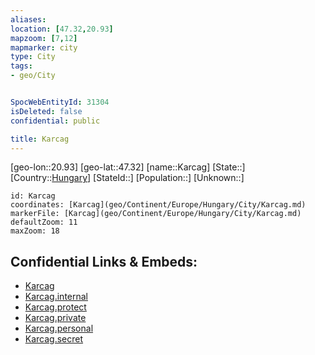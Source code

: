 ```yaml
---
aliases: 
location: [47.32,20.93]
mapzoom: [7,12] 
mapmarker: city 
type: City
tags:
- geo/City


SpocWebEntityId: 31304
isDeleted: false
confidential: public

title: Karcag
---
```

[geo-lon::20.93]
[geo-lat::47.32]
[name::Karcag]
[State::]
[Country::[Hungary](geo/Continent/Europe/Hungary.md)]
[StateId::]
[Population::]
[Unknown::]


```leaflet
id: Karcag
coordinates: [Karcag](geo/Continent/Europe/Hungary/City/Karcag.md)
markerFile: [Karcag](geo/Continent/Europe/Hungary/City/Karcag.md)
defaultZoom: 11 
maxZoom: 18
```


## Confidential Links & Embeds: 
- [Karcag](../../../../../../_public/geo/Continent/Europe/Hungary/City/Karcag.md) 
- [Karcag.internal](../../../../../../_internal/geo/Continent/Europe/Hungary/City/Karcag.internal.md) 
- [Karcag.protect](../../../../../../_protect/geo/Continent/Europe/Hungary/City/Karcag.protect.md) 
- [Karcag.private](../../../../../../_private/geo/Continent/Europe/Hungary/City/Karcag.private.md) 
- [Karcag.personal](../../../../../../_personal/geo/Continent/Europe/Hungary/City/Karcag.personal.md) 
- [Karcag.secret](../../../../../../_secret/geo/Continent/Europe/Hungary/City/Karcag.secret.md) 
